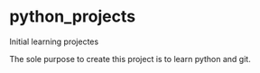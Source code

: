 # python_projects
Initial learning projectes

The sole purpose to create this project is to learn python and git.
